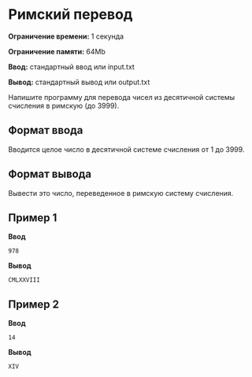 # Римский перевод

**Ограничение времени:** 1 секунда

**Ограничение памяти:** 64Mb

**Ввод:** стандартный ввод или input.txt

**Вывод:** стандартный вывод или output.txt

Напишите программу для перевода чисел из десятичной системы счисления в римскую (до 3999).

## Формат ввода

Вводится целое число в десятичной системе счисления от 1 до 3999.

## Формат вывода

Вывести это число, переведенное в римскую систему счисления.

## Пример 1

**Ввод**
```
978
```

**Вывод**
```
CMLXXVIII
```

## Пример 2

**Ввод**
```
14
```

**Вывод**
```
XIV
```